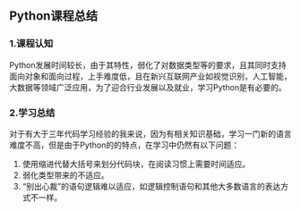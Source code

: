 ## Python课程总结

### 1.课程认知

Python发展时间较长，由于其特性，弱化了对数据类型等的要求，且其同时支持面向对象和面向过程，上手难度低，且在新兴互联网产业如视觉识别，人工智能，大数据等领域广泛应用，为了迎合行业发展以及就业，学习Python是有必要的。

### 2.学习总结

对于有大于三年代码学习经验的我来说，因为有相关知识基础，学习一门新的语言难度不高，但是由于Python的的特点，在学习中仍然有以下问题：

1. 使用缩进代替大括号来划分代码块，在阅读习惯上需要时间适应。
2. 弱化类型带来的不适应。
3. “别出心裁”的语句逻辑难以适应，如逻辑控制语句和其他大多数语言的表达方式不一样。